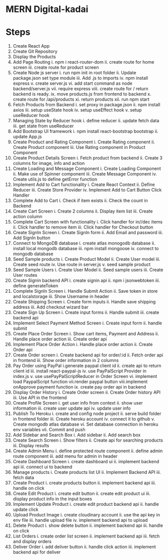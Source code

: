 # MERN Digital-kadai

# Steps

1. Create React App
2. Create Git Repository
3. Display the Products
4. Add Page Routing
   i. npm i react-router-dom
   ii. create route for home screen
   iii. create route for product screen
5. Create Node js server
   i. run npm init in root folder
   ii. Update package.json set type module
   iii. Add .js to imports
   iv. npm install express
   v. create server.js
   vi. add start command as node backend/server.js
   vii. require express
   viii. create route for / return backend is ready.
   ix. move products.js from frontend to backend
   x. create route for /api/products
   xi. return products
   xii. run npm start
6. Fetch Products from Backend
   i. set proxy in package.json
   ii. npm install axios
   iii. setup useState hook
   iv. setup useEffect hook
   v. setup useReducer hook
7. Managing State by Reducer hook
   i. define reducer
   ii. update fetch data
   iii. get state from useReducer
8. Add Bootstrap UI framework
   i. npm install react-bootstrap bootstrap
   ii. update App.js
9. Create Product and Rating Component
   i. Create Rating component
   ii. Create Product component
   iii. Use Rating component in Product Component
10. Create Product Details Screen
    i. Fetch product from backend
    ii. Create 3 columns for image, info and action
11. Create Loading and Message Component
    i. Create Loading Component
    ii. Make use of Spinner component
    iii. Create Message Component
    iv. Create utils.js to define getError function
12. Implement Add to Cart functionality
    i. Create React Context
    ii. Define Reducer
    iii. Create Store Provider
    iv. Implement Add to Cart Button Click Handler
13. Complete Add to Cart
    i. Check if item exists
    ii. Check the count in Backend
14. Create Cart Screen
    i. Create 2 columns
    ii. Display item list
    iii. Create action column
15. Complete Cart Screen with functionality
    i. Click handler for in//dec items
    ii. Click handler to remove item
    iii. Click handler for Checkout button
16. Create SignIn Screen
    i. Create SignIn form
    ii. Add Email and password
    iii. Add SignIn button
17. Connect to MongoDB database
    i. create atlas monogodb database
    ii. install local mongodb database
    iii. npm install mongoose
    iv. connect to mongodb database
18. Seed Sample products
    i. Create Product Model
    ii. Create User model
    iii. Create seed route
    iv. Use route in server.js
    v. seed sample product
19. Seed Sample Users
    i. Create User Model
    ii. Seed sample users
    iii. Create User routes
20. Create Signin backend API
    i. create signin api
    ii. npm i jsonwebtoken
    iii. define generateToken
21. Complete SignIn Screen
    i. Handle Submit Action
    ii. Save token in store and localstorage
    iii. Show Username in header
22. Create Shipping Screen
    i. Create form inputs
    ii. Handle save shipping address
    iii. Add checkout wizard bar
23. Create Sign Up Screen
    i. Create input forms
    ii. Handle submit
    iii. create backend api
24. Implement Select Payment Method Screen
    i. Create input form
    ii. handle submit
25. Create Place Order Screen
    i. Show cart items, Payment and Address
    ii. Handle place order action
    iii. Create order api
26. Implement Place Order Action
    i. Handle place order action
    ii. Create Order api
27. Create Order screen
    i. Create backend api for order/:id
    ii. Fetch order api in frontend
    iii. Show order information in 2 columns
28. Pay Order using PayPal
    i.generate paypal client id
    ii. create api to return client id
    iii. install react-paypal-js
    iv. use PayPalScript Provider in index.js
    v. use usePayPalScriptReducer in Order Screen
    vi. implement load PaypalScript function
    vii.render paypal button
    viii.implement onApprove payment function
    ix. create pay order api in backend
29. Display Order History
    i. Create Order screen
    ii. Create Order history API
    iii. Use API in the frontend
30. Create Profile Screen
    i. get user info from context
    ii. show user information
    iii. create user update api
    iv. update user info
31. Publish To Heroku
    i. create and config node project
    ii. serve build folder in frontend folder
    iii. Create heroku account
    iv. connect it to github
    v. Create mongodb atlas database
    vi. Set database connection in heroku env variables
    vii. Commit and push
32. Add Sidebar and Search Box
    i. Add sidebar
    ii. Add search box
33. Create Search Screen
    i. Show filters
    ii. Create api for searching products
    iii. Display results
34. Create Admin Menu
    i. define protected route component
    ii. define admin route component
    iii. add menu for admin in header
35. Create Dashboard Screen
    i. create dashboard ui
    ii. implement backend api
    iii. connect ui to backend
36. Manage products
    i. Create products list UI
    ii. Implement Backend API
    iii. fetch data
37. Create Product
    i. create products button
    ii. implement backend api
    iii. handle on click
38. Create Edit Product
    i. create edit button
    ii. create edit product ui
    iii. display product info in the input boxes
39. Implement Update Product
    i. create edit product backend api
    ii. handle update click
40. Upload Product Image
    i. create cloudinary account
    ii. use the api key in env file
    iii. handle upload file
    iv. implement backend api to upload
41. Delete Product
    i. show delete button
    ii. implement backend api
    iii. handle on click
42. List Orders
    i. create order list screen
    ii. implement backend api
    iii. fetch and display orders
43. Deliver Order
    i. add deliver button
    ii. handle click action
    iii. implement backend api for deliver
